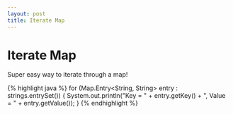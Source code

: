 ```yaml
---
layout: post
title: Iterate Map
---
```


<h1>Iterate Map</h1>
	
<p>Super easy way to iterate through a map!</p>

{% highlight java %}
for (Map.Entry<String, String> entry : strings.entrySet()) {
  System.out.println("Key = " + entry.getKey() + ", Value = " + entry.getValue());
}
{% endhighlight %}
